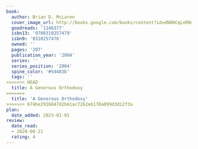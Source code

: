 ```yaml
---
book:
  author: Brian D. McLaren
  cover_image_url: http://books.google.com/books/content?id=dNOHCqLeRNsC&printsec=frontcover&img=1&zoom=1&edge=curl&source=gbs_api
  goodreads: '1146377'
  isbn13: '9780310257479'
  isbn9: '0310257476'
  owned: ''
  pages: '297'
  publication_year: '2004'
  series: ''
  series_position: '2004'
  spine_color: '#5d483b'
  tags: ''
<<<<<<< HEAD
  title: A Generous Orthodoxy
=======
  title: 'A Generous Orthodoxy'
>>>>>>> 674be2916847d2b61ac7262e6170a099d3d12f3a
plan:
  date_added: 2023-01-01
review:
  date_read:
  - 2020-08-21
  rating: 4
---
```

